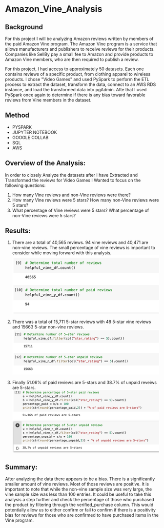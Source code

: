 # Amazon_Vine_Analysis

## Background

For this project I will be analyzing Amazon reviews written by members of the paid Amazon Vine program. The Amazon Vine program is a service that allows manufacturers and publishers to receive reviews for their products. Companies like SellBy pay a small fee to Amazon and provide products to Amazon Vine members, who are then required to publish a review.

For this project, I had access to approximately 50 datasets. Each one contains reviews of a specific product, from clothing apparel to wireless products. I chose "Video Games" and used PySpark to perform the ETL process to extract the dataset, transform the data, connect to an AWS RDS instance, and load the transformed data into pgAdmin. Afte that I used PySpark once again to determine if there is any bias toward favorable reviews from Vine members in the dataset. 

## Method

* PYSPARK
* JUPYTER NOTEBOOK
* GOOGLE COLLAB
* SQL
* AWS

## Overview of the Analysis:

In order to closely Analyze the datasets after I have Extracted and Transformed the reviews for Video Games I Wanted to focus on the following questions:

1) How many Vine reviews and non-Vine reviews were there?
2) How many Vine reviews were 5 stars? How many non-Vine reviews were 5 stars?
3) What percentage of Vine reviews were 5 stars? What percentage of non-Vine reviews were 5 stars?

## Results:

1) There are a total of 40,565 reviews. 
94 vine reviews and 40,471 are non-vine reviews. 
The small percentage of vine reviews is important to consider while moving forward with this analysis. 
![image](https://github.com/Solrys/Amazon_Vine_Analysis/blob/main/images/Screen%20Shot%202021-03-14%20at%2011.23.02%20PM.png)

2) There was a total of 15,711 5-star reviews with 48 5-star vine reviews and 15663 5-star non-vine reviews.
![image](https://github.com/Solrys/Amazon_Vine_Analysis/blob/main/images/Screen%20Shot%202021-03-14%20at%2011.23.37%20PM.png)

3) Finally 51.06% of paid reviews are 5-stars and 38.7% of unpaid reveiws are 5-stars.
![image](https://github.com/Solrys/Amazon_Vine_Analysis/blob/main/images/Screen%20Shot%202021-03-14%20at%2011.23.57%20PM.png)

## Summary:

After analyzing the data there appears to be a bias. There is a significantly smaller amount of vine reviews. Most of those reviews are positive. It is important to note that while the non-vine sample size was very large, the vine sample size was less than 100 entries. It could be useful to take this analysis a step further and check the percentage of those who purchased the product by filtering through the verified_purchase column. This would potentially allow us to either confirm or fail to confirm if there is a positivity bias for reviews for those who are confirmed to have purchased items in the Vine program.
